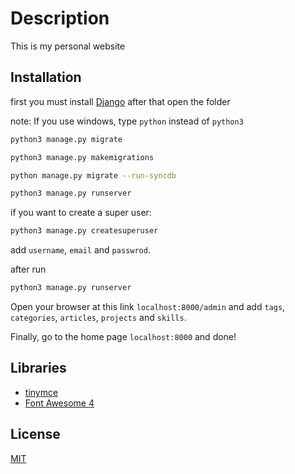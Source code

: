 # Description

This is my personal website

## Installation

first you must install [Django](https://docs.djangoproject.com/en/3.1/topics/install/#how-to-install-django) after that open the folder

note: If you use windows, type `python` instead of `python3`

```bash
python3 manage.py migrate
```


```bash
python3 manage.py makemigrations
```

```bash
python manage.py migrate --run-syncdb
```

```bash
python3 manage.py runserver
```

if you want to create a super user:

```bash
python3 manage.py createsuperuser
```

add `username`, `email` and `passwrod`.

after run

```bash
python3 manage.py runserver
```

Open your browser at this link `localhost:8000/admin` and add `tags`, `categories`, `articles`, `projects` and `skills`.

Finally, go to the home page `localhost:8000` and done!


## Libraries
* [tinymce](https://www.tiny.cloud/)
* [Font Awesome 4](#)

## License
[MIT](https://choosealicense.com/licenses/mit/)
